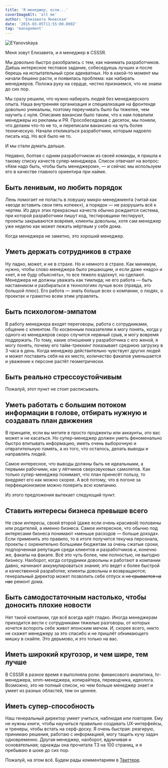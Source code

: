 ```yaml
---
title: 'Я менеджер, если...'
coverImageAlt: 'alt me'
author: 'Елизавета Яновская'
date: '2015-03-05T11:55:00.000Z'
tag: 'management'
---
```


![EYanovskaya](/images/dont-resize/ru/managers-qualities/eyanovskaya/all.png)

Меня зовут Елизавета, и я менеджер в CSSSR.

Мы довольно быстро разобрались с тем, как нанимать разработчиков. Даёшь интересное тестовое задание, собеседуешь лучших и после берешь на испытательный срок адекватных. Но в какой-то момент мы начали бешено расти, и появилась проблема: как набирать менеджеров. Положа руку на сердце, честно признаемся, что не знаем до сих пор.

Мы сразу решили, что нужно набирать людей без менеджерского опыта. Наша внутренняя организация и специализация на фронтенде довольно уникальны, поэтому переучивать было бы тяжелее, чем научить с нуля. Описание вакансии было таким, что к нам повалили менеджеры из рекламы и PR. Прособеседовав с десяток, мы поняли, что делаем что-то не то, и переписали вакансию на чуть более техническую. Начали откликаться разработчики, которым надоело писать код. Но всё было не то.

И мы стали думать дальше.

Недавно, болтая с одним разработчиком из своей команды, я пришла к такому списку качеств супер-менеджера. Список отвечает на вопрос: «Кем надо быть, чтобы быть менеджером», — и сейчас мы используем его в качестве главного ориентира при найме.

## Быть ленивым, но любить порядок

Лень помогает не попасть в ловушку микро-менеджмента (читай как «везде вставить свои пять копеек»), а порядок — не разрушить всё к чертям. Из двух этих прекрасных качеств обычно рождается система, при которой разработчики пишут код, тестировщики тестируют, проекты закрываются вовремя, клиенты довольны, хотя сам менеджер уже неделю как может лежать мёртвым у себя дома.

Когда менеджера не заметно, это хороший менеджер.

## Уметь держать сотрудников в страхе

Ну ладно, может, и не в страхе. Но и немного в страхе. Как минимум, нужно, чтобы слово менеджера было решающим, и если даже «надо» и «нет, я не буду объяснять», то все тяжело вздохнут, но сделают. Менеджера не должны уважать как тимлида; не его работа — быть наставником и разбираться в технологиях лучше всех (правда, это большой плюс). Его работа — знать больше всех о компании, о людях, о проектах и грамотно всем этим управлять.

## Быть психологом-эмпатом

В работу менеджера входят переговоры, работа с сотрудниками, общение с клиентом. По косвенным показателям я могу понять, когда у одного из менеджеров скоро случится нервный срыв, и могу вовремя поддержать. По тому, какие отношения у разработчика с его женой, я могу понять, почему его тайм-треккинг показывает среднюю загрузку в 3 часа в день. Когда менеджер действительно чувствует других людей и может поставить себя на их место, количество факапов уменьшается и уважение к персоне растёт геометрически.

## Быть реально стрессоустойчивым

Пожалуй, этот пункт не стоит расписывать.

## Уметь работать с большим потоком информации в голове, отбирать нужную и создавать план движения

В принципе, если вы метите в просто проджекты или аккаунты, это вас может и не касаться. Но супер-менеджер должен уметь феноменально быстро впитывать информацию, иметь очень выборочную и отвратительную память, а из того, что осталось, делать выводы и направлять людей.

Самое интересное, что выводы должны быть не идеальными, а первыми рабочими, как у лётчиков сверхзвуковых самолетов. Как только супер-менеджер понимает, что план принесёт пользу, то внедряет его как можно скорее. А всё потому, что в погоне за перфекционизмом можно похерить всю компанию.

Из этого предложения вытекает следующий пункт.

## Ставить интересы бизнеса превыше всего

Не свои интересы, своей второй (даже если очень красивой) половины или родителей, а именно бизнеса. Самое интересное, что обычно под интересами бизнеса понимают «меньше расходов — больше дохода». Если применить это правило, то в итоге получится текучка персонала, проекты с охренительно большими бюджетам за очень сжатые сроки, подпорченная репутация среди клиентов и разработчиков и, конечно же, факапы на факапе. Всё это чуть более, чем полностью, не выгодно бизнесу. Наоборот, когда сотрудники довольны и работают в компании давно, начинают аккумулироваться знания; это ведет к более быстрой и качественной разработке; клиенты довольны и возвращаются; генеральный директор может позволить себе отпуск и <s>не срывается на нас</s> ремонт дома.

## Быть самодостаточным настолько, чтобы доносить плохие новости

Нет такой компании, где всё всегда идёт гладко. Иногда менеджерам приходится вести с сотрудниками тяжелые разговоры, от которых хочется вспороть себе живот японским мечом. И, скорее всего, никто не скажет менеджеру за это спасибо и не пришлёт обнимающего мишку в скайпе. Это дерьмово, и это только на вас.

## Иметь широкий кругозор, и чем шире, тем лучше

В CSSSR в разное время я выполняла роли: финансового аналитика, hr-менеджера, smm-менеджера, копирайтера, переводчика, идеолога. Возможно, это не полный список, но чем больше менеджер знает и умеет из разных областей, тем он ценнее.

## Иметь супер-способность

Наш генеральный директор умеет учиться, наблюдая или повторяя. Ему не нужны книги, чтобы научиться правильно создавать UX-интерфейсы, и тренеры, чтобы встать на серф-доску. Я очень быстрая: реагирую, принимаю решения, работаю с информацией, могу тащить кучу задач одновременно. Другая менеджер, наоборот, вдумчивая и основательная; однажды она прочитала ТЗ на 100 страниц, и я пребываю в шоке до сих пор.


Пожалуй, на этом всё. Будем рады комментариям в [Твиттере](https://twitter.com/csssr_dev).
